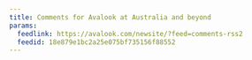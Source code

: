```yaml
---
title: Comments for Avalook at Australia and beyond
params:
  feedlink: https://avalook.com/newsite/?feed=comments-rss2
  feedid: 18e879e1bc2a25e075bf735156f88552
---
```

